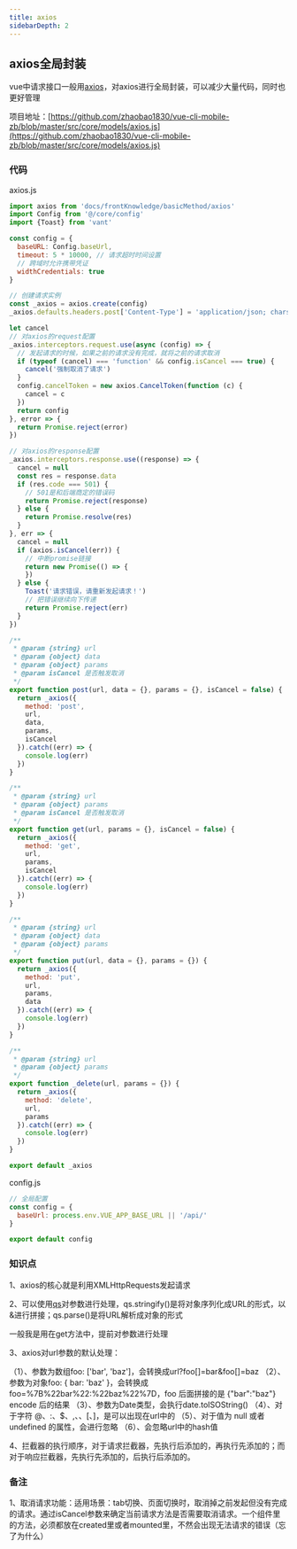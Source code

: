 ```yaml
---
title: axios                  
sidebarDepth: 2
---
```


## axios全局封装

vue中请求接口一般用[axios](http://axios-js.com/zh-cn/docs/)，对axios进行全局封装，可以减少大量代码，同时也更好管理

项目地址：[https://github.com/zhaobao1830/vue-cli-mobile-zb/blob/master/src/core/models/axios.js](https://github.com/zhaobao1830/vue-cli-mobile-zb/blob/master/src/core/models/axios.js)

### 代码

axios.js

```js
import axios from 'docs/frontKnowledge/basicMethod/axios'
import Config from '@/core/config'
import {Toast} from 'vant'

const config = {
  baseURL: Config.baseUrl,
  timeout: 5 * 10000, // 请求超时时间设置
  // 跨域时允许携带凭证
  widthCredentials: true
}

// 创建请求实例
const _axios = axios.create(config)
_axios.defaults.headers.post['Content-Type'] = 'application/json; charset=UTF-8'

let cancel
// 对axios的request配置
_axios.interceptors.request.use(async (config) => {
  // 发起请求的时候，如果之前的请求没有完成，就将之前的请求取消
  if (typeof (cancel) === 'function' && config.isCancel === true) {
    cancel('强制取消了请求')
  }
  config.cancelToken = new axios.CancelToken(function (c) {
    cancel = c
  })
  return config
}, error => {
  return Promise.reject(error)
})

// 对axios的response配置
_axios.interceptors.response.use((response) => {
  cancel = null
  const res = response.data
  if (res.code === 501) {
    // 501是和后端商定的错误码
    return Promise.reject(response)
  } else {
    return Promise.resolve(res)
  }
}, err => {
  cancel = null
  if (axios.isCancel(err)) {
    // 中断promise链接
    return new Promise(() => {
    })
  } else {
    Toast('请求错误，请重新发起请求！')
    // 把错误继续向下传递
    return Promise.reject(err)
  }
})

/**
 * @param {string} url
 * @param {object} data
 * @param {object} params
 * @param isCancel 是否触发取消
 */
export function post(url, data = {}, params = {}, isCancel = false) {
  return _axios({
    method: 'post',
    url,
    data,
    params,
    isCancel
  }).catch((err) => {
    console.log(err)
  })
}

/**
 * @param {string} url
 * @param {object} params
 * @param isCancel 是否触发取消
 */
export function get(url, params = {}, isCancel = false) {
  return _axios({
    method: 'get',
    url,
    params,
    isCancel
  }).catch((err) => {
    console.log(err)
  })
}

/**
 * @param {string} url
 * @param {object} data
 * @param {object} params
 */
export function put(url, data = {}, params = {}) {
  return _axios({
    method: 'put',
    url,
    params,
    data
  }).catch((err) => {
    console.log(err)
  })
}

/**
 * @param {string} url
 * @param {object} params
 */
export function _delete(url, params = {}) {
  return _axios({
    method: 'delete',
    url,
    params
  }).catch((err) => {
    console.log(err)
  })
}

export default _axios
```

config.js

```js
// 全局配置
const config = {
  baseUrl: process.env.VUE_APP_BASE_URL || '/api/'
}

export default config
```

### 知识点

1、axios的核心就是利用XMLHttpRequests发起请求

2、可以使用[qs](https://www.npmjs.com/package/qs)对参数进行处理，qs.stringify()是将对象序列化成URL的形式，以&进行拼接；qs.parse()是将URL解析成对象的形式

一般我是用在get方法中，提前对参数进行处理

3、axios对url参数的默认处理：

（1）、参数为数组foo: ['bar', 'baz']，会转换成url?foo[]=bar&foo[]=baz
（2）、参数为对象foo: { bar: 'baz' }，会转换成foo=%7B%22bar%22:%22baz%22%7D，foo 后面拼接的是 {"bar":"baz"} encode 后的结果
（3）、参数为Date类型，会执行date.toISOString()
（4）、对于字符 @、:、$、,、、[、]，是可以出现在url中的
（5）、对于值为 null 或者 undefined 的属性，会进行忽略
（6）、会忽略url中的hash值

4、拦截器的执行顺序，对于请求拦截器，先执行后添加的，再执行先添加的；而对于响应拦截器，先执行先添加的，后执行后添加的。

### 备注

1、取消请求功能：适用场景：tab切换、页面切换时，取消掉之前发起但没有完成的请求。通过isCancel参数来确定当前请求方法是否需要取消请求。一个组件里的方法，必须都放在created里或者mounted里，不然会出现无法请求的错误（忘了为什么）

